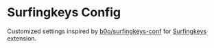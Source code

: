 # Surfingkeys Config

Customized settings inspired by [b0o/surfingkeys-conf](https://github.com/b0o/surfingkeys-conf)
 for [Surfingkeys](https://github.com/brookhong/Surfingkeys) extension.
